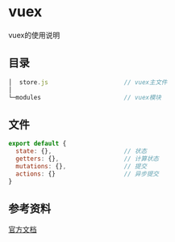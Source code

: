 # vuex
vuex的使用说明

## 目录
```javascript
│  store.js						// vuex主文件
│  
└─modules						// vuex模块
```

## 文件

```javascript
export default {
  state: {},					// 状态
  getters: {},					// 计算状态
  mutations: {},				// 提交
  actions: {}					// 异步提交
}
```

## 参考资料

[官方文档](https://vuex.vuejs.org/zh/)